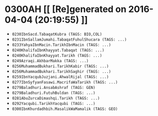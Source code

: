 # 0300AH [[ [Re]generated on 2016-04-04 (20:19:55) ]]

* `0230IbnSacd.TabaqatKubra (TAGS: BIO,COL)`
* `0231IbnSallamJumahi.TabaqatFuhulShucara (TAGS: ...)`
* `0233YahyaIbnMacin.TarikhIbnMacin (TAGS: ...)`
* `0240KhalifaIbnKhayyat.Tabaqat (TAGS: ...)`
* `0240KhalifaIbnKhayyat.Tarikh (TAGS: ...)`
* `0249Azraqi.AkhbarMakka (TAGS: ...)`
* `0256MuhammadBukhari.TarikhKabir (TAGS: ...)`
* `0256MuhammadBukhari.TarikhSaghir (TAGS: ...)`
* `0259IbnYacqubJuzjani.AhwalRijal (TAGS: ...)`
* `0277IbnSyfyanFasawi.MacrifaWaTarikh (TAGS: ...)`
* `0279Baladhuri.AnsabAshraf (TAGS: GEN)`
* `0279Baladhuri.FutuhBuldan (TAGS: ...)`
* `0281AbuZurcaDimashqi.Tarikh (TAGS: ...)`
* `0292Yacqubi.TarikhYacqubi (TAGS: ...)`
* `0300IbnKhurdadhbih.MasalikWaMamalik (TAGS: GEO)`
